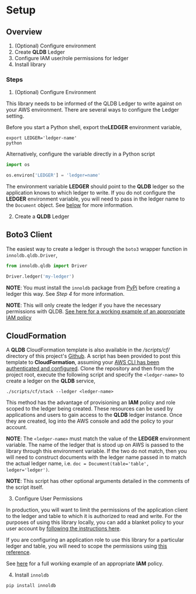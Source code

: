 # Setup
## Overview

1. (Optional) Configure environment
2. Create **QLDB** Ledger
3. Configure IAM user/role permissions for ledger
4. Install library

### Steps

1. (Optional) Configure Environment

This library needs to be informed of the QLDB Ledger to write against on your AWS environment. There are several ways to configure the Ledger setting. 

Before you start a Python shell, export the**LEDGER** environment variable,

```shell
export LEDGER='ledger-name'
python
```

Alternatively, configure the variable directly in a Python script

```python
import os

os.environ['LEDGER'] = 'ledger=name'
```

The environment variable **LEDGER** should point to the **QLDB** ledger so the application knows to which ledger to write. If you do not configure the **LEDGER** environment variable, you will need to pass in the ledger name to the `Document` object. See [below](#documents) for more information.

2. Create a **QLDB** Ledger

Boto3 Client
------------

The easiest way to create a ledger is through the `boto3` wrapper function in `innoldb.qldb.Driver`,

```python
from innoldb.qldb import Driver

Driver.ledger('my-ledger')
```

**NOTE**: You must install the `innoldb` package from [PyPi](https://pypi.org/project/innoldb/) before creating a ledger this way. See *Step 4* for more information.

**NOTE**: This will only create the ledger if you have the necessary permissions with QLDB. [See here for a working example of an appropriate IAM policy](https://docs.aws.amazon.com/qldb/latest/developerguide/security_iam_id-based-policy-examples.html#security_iam_id-based-policy-examples-data-transactions)

CloudFormation
--------------

A **QLDB** CloudFormation template is also available in the */scripts/cf/* directory of this project's [Github](https://github.com/Makpar-Innovation-Laboratory/innoldb). A script has been provided to post this template to **CloudFormation**, assuming your [AWS CLI has been authenticated and configured](https://docs.aws.amazon.com/cli/latest/userguide/cli-chap-configure.html). Clone the repository and then from the project root, execute the following script and specify the `<ledger-name>` to create a ledger on the **QLDB** service,

```shell
./scripts/cf/stack --ledger <ledger-name>
```

This method has the advantage of provisioning an **IAM** policy and role scoped to the ledger being created. These resources can be used by applications and users to gain access to the **QLDB** ledger instance. Once they are created, log into the AWS console and add the policy to your account.

**NOTE**: The `<ledger-name>` must match the value of the **LEDGER** environment variable. The name of the ledger that is stood up on AWS is passed to the library through this environment variable. If the two do not match, then you will need to construct documents with the ledger name passed in to match the actual ledger name, i.e. `doc = Document(table='table', ledger='ledger')`.

**NOTE**: This script has other optional arguments detailed in the comments of the script itself.

3. Configure User Permissions

In production, you will want to limit the permissions of the application client to the ledger and table to which it is authorized to read and write. For the purposes of using this library locally, you can add a blanket policy to your user account by [following the instructions here](https://docs.aws.amazon.com/qldb/latest/developerguide/getting-started.prereqs.html#getting-started.prereqs.permissions).

If you are configuring an application role to use this library for a particular ledger and table, you will need to scope the permissions using [this reference](https://docs.aws.amazon.com/qldb/latest/developerguide/getting-started-standard-mode.html).

See [here](https://docs.aws.amazon.com/qldb/latest/developerguide/security_iam_id-based-policy-examples.html#security_iam_id-based-policy-examples-data-transactions) for a full working example of an appropriate **IAM** policy.

4. Install `innoldb`

```shell
pip install innoldb
```
